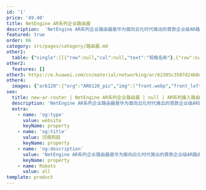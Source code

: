 ```yaml
---
id: '1'
price: '49.40'
title: NetEngine AR系列企业路由器
description:  'NetEngine AR系列企业路由器是华为面向云化时代推出的首款企业级AR路由器，具备3倍业界转发性能，5G超宽上行，同时融合SD-WAN、云管理、VPN、 MPLS、安全、语音等多种功能，帮助全球客户轻松应对企业上行流量激增和未来业务多元化发展。'
featured: true
order: 66
category: src/pages/category/路由器.md
other1: 
  table: {"single":[[{"row":null,"col":null,"text":"规格名称"},{"row":null,"col":null,"text":"NetEngine AR6300"}],[{"row":null,"col":null,"text":"处理器"},{"row":null,"col":null,"text":"ARM64 16核"}],[{"row":null,"col":null,"text":"转发性能"},{"row":null,"col":null,"text":"60Mpps-280Mpps"}],[{"row":null,"col":null,"text":"整机交换容量"},{"row":null,"col":null,"text":"640Gbps"}],[{"row":null,"col":null,"text":"固定wan接口"},{"row":null,"col":null,"text":"SRU-400H：\nWAN：14*10GE 光（可切换为GE光）+10*GE 电 （所有WAN口可切换为LAN）\nSRU-600H：\nWAN：14*10GE 光（可切换为GE光）+10*GE 电 （所有WAN口可切换为LAN）"}],[{"row":null,"col":null,"text":"SIC插槽"},{"row":null,"col":null,"text":"4"}],[{"row":null,"col":null,"text":"WSIC插槽（缺省/最大）"},{"row":null,"col":null,"text":"2/8"}],[{"row":null,"col":null,"text":"XSIC插槽（缺省/最大）"},{"row":null,"col":null,"text":"4/6"}],[{"row":null,"col":null,"text":"5G"},{"row":null,"col":null,"text":"支持5G-SIC业务板卡"}],[{"row":null,"col":null,"text":"串行辅助/控制台端口"},{"row":null,"col":null,"text":"1* RJ45 Console串口"}],[{"row":null,"col":null,"text":"USB接口"},{"row":null,"col":null,"text":"1*USB2.0"}],[{"row":null,"col":null,"text":"内存"},{"row":null,"col":null,"text":"SRU-400H: 8 GB\nSRU-600H: 16 GB"}],[{"row":null,"col":null,"text":"Flash"},{"row":null,"col":null,"text":"SRU-400H: 2 GB\nSRU-600H: 4 GB"}],[{"row":null,"col":null,"text":"热插拔"},{"row":null,"col":null,"text":"支持"}]]}
other2:
  features: []
other3: https://e.huawei.com/cn/material/networking/ar/62305c3507d2460ebf85c938eb8bea91
other4:
  images: {"ar6120":{"org":"AR6120_pic","img":["front.webp","front_left.webp","front_right.webp","front_top.webp","rear.webp"]}}
seo:
  title: new-ar-router | NetEngine AR系列企业路由器 | null | AR系列接入路由器 | 路由器 | 企业网络
  description: 'NetEngine AR系列企业路由器是华为面向云化时代推出的首款企业级AR路由器，具备3倍业界转发性能，5G超宽上行，同时融合SD-WAN、云管理、VPN、 MPLS、安全、语音等多种功能，帮助全球客户轻松应对企业上行流量激增和未来业务多元化发展。'
  extra:
    - name: 'og:type'
      value: website
      keyName: property
    - name: 'og:title'
      value: 河南网田
      keyName: property
    - name: 'og:description'
      value: 'NetEngine AR系列企业路由器是华为面向云化时代推出的首款企业级AR路由器，具备3倍业界转发性能，5G超宽上行，同时融合SD-WAN、云管理、VPN、 MPLS、安全、语音等多种功能，帮助全球客户轻松应对企业上行流量激增和未来业务多元化发展。'
      keyName: property
    - name: Robots
      value: all
template: product
---
```

